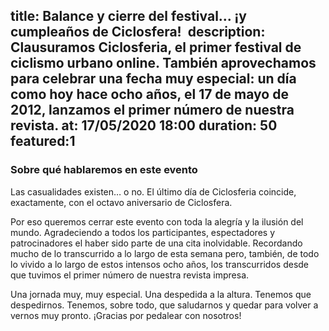 title: Balance y cierre del festival... ¡y cumpleaños de Ciclosfera! 
description: Clausuramos Ciclosferia, el primer festival de ciclismo urbano online. También aprovechamos para celebrar una fecha muy especial: un día como hoy hace ocho años, el 17 de mayo de 2012, lanzamos el primer número de nuestra revista.
at: 17/05/2020 18:00
duration: 50
featured:1
----
### Sobre qué hablaremos en este evento

Las casualidades existen… o no. El último día de Ciclosferia coincide, exactamente, con el octavo aniversario de Ciclosfera.

Por eso queremos cerrar este evento con toda la alegría y la ilusión del mundo. Agradeciendo a todos los participantes, espectadores y patrocinadores el haber sido parte de una cita inolvidable. Recordando mucho de lo transcurrido a lo largo de esta semana pero, también, de todo lo vivido a lo largo de estos intensos ocho años, los transcurridos desde que tuvimos el primer número de nuestra revista impresa.

Una jornada muy, muy especial. Una despedida a la altura. Tenemos que despedirnos. Tenemos, sobre todo, que saludarnos y quedar para volver a vernos muy pronto. ¡Gracias por pedalear con nosotros!
